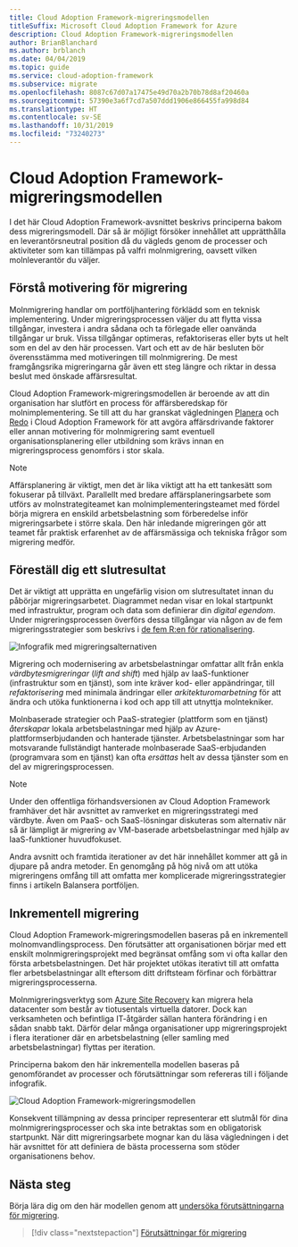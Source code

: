 ```yaml
---
title: Cloud Adoption Framework-migreringsmodellen
titleSuffix: Microsoft Cloud Adoption Framework for Azure
description: Cloud Adoption Framework-migreringsmodellen
author: BrianBlanchard
ms.author: brblanch
ms.date: 04/04/2019
ms.topic: guide
ms.service: cloud-adoption-framework
ms.subservice: migrate
ms.openlocfilehash: 8087c67d07a17475e49d70a2b70b78d8af20460a
ms.sourcegitcommit: 57390e3a6f7cd7a507ddd1906e866455fa998d84
ms.translationtype: HT
ms.contentlocale: sv-SE
ms.lasthandoff: 10/31/2019
ms.locfileid: "73240273"
---
```

# <a name="cloud-adoption-framework-migration-model"></a>Cloud Adoption Framework-migreringsmodellen

I det här Cloud Adoption Framework-avsnittet beskrivs principerna bakom dess migreringsmodell. Där så är möjligt försöker innehållet att upprätthålla en leverantörsneutral position då du vägleds genom de processer och aktiviteter som kan tillämpas på valfri molnmigrering, oavsett vilken molnleverantör du väljer.

## <a name="understand-migration-motivations"></a>Förstå motivering för migrering

Molnmigrering handlar om portföljhantering förklädd som en teknisk implementering. Under migreringsprocessen väljer du att flytta vissa tillgångar, investera i andra sådana och ta förlegade eller oanvända tillgångar ur bruk. Vissa tillgångar optimeras, refaktoriseras eller byts ut helt som en del av den här processen. Vart och ett av de här besluten bör överensstämma med motiveringen till molnmigrering. De mest framgångsrika migreringarna går även ett steg längre och riktar in dessa beslut med önskade affärsresultat.

Cloud Adoption Framework-migreringsmodellen är beroende av att din organisation har slutfört en process för affärsberedskap för molnimplementering. Se till att du har granskat vägledningen [Planera](../../strategy/index.md) och [Redo](../../ready/index.md) i Cloud Adoption Framework för att avgöra affärsdrivande faktorer eller annan motivering för molnmigrering samt eventuell organisationsplanering eller utbildning som krävs innan en migreringsprocess genomförs i stor skala.

> [!NOTE]
> Affärsplanering är viktigt, men det är lika viktigt att ha ett tankesätt som fokuserar på tillväxt. Parallellt med bredare affärsplaneringsarbete som utförs av molnstrategiteamet kan molnimplementeringsteamet med fördel börja migrera en enskild arbetsbelastning som förberedelse inför migreringsarbete i större skala. Den här inledande migreringen gör att teamet får praktisk erfarenhet av de affärsmässiga och tekniska frågor som migrering medför.

## <a name="envision-an-end-state"></a>Föreställ dig ett slutresultat

Det är viktigt att upprätta en ungefärlig vision om slutresultatet innan du påbörjar migreringsarbetet. Diagrammet nedan visar en lokal startpunkt med infrastruktur, program och data som definierar din *digital egendom*. Under migreringsprocessen överförs dessa tillgångar via någon av de fem migreringsstrategier som beskrivs i [de fem R:en för rationalisering](../../digital-estate/5-rs-of-rationalization.md).

![Infografik med migreringsalternativen](../../_images/migrate/migration-options.png)

Migrering och modernisering av arbetsbelastningar omfattar allt från enkla _värdbytesmigreringar_ (_lift and shift_) med hjälp av IaaS-funktioner (infrastruktur som en tjänst), som inte kräver kod- eller appändringar, till _refaktorisering_ med minimala ändringar eller _arkitekturomarbetning_ för att ändra och utöka funktionerna i kod och app till att utnyttja molntekniker.

Molnbaserade strategier och PaaS-strategier (plattform som en tjänst) *återskapar* lokala arbetsbelastningar med hjälp av Azure-plattformserbjudanden och hanterade tjänster. Arbetsbelastningar som har motsvarande fullständigt hanterade molnbaserade SaaS-erbjudanden (programvara som en tjänst) kan ofta *ersättas* helt av dessa tjänster som en del av migreringsprocessen.

> [!NOTE]
> Under den offentliga förhandsversionen av Cloud Adoption Framework framhäver det här avsnittet av ramverket en migreringsstrategi med värdbyte. Även om PaaS- och SaaS-lösningar diskuteras som alternativ när så är lämpligt är migrering av VM-baserade arbetsbelastningar med hjälp av IaaS-funktioner huvudfokuset.
>
> Andra avsnitt och framtida iterationer av det här innehållet kommer att gå in djupare på andra metoder. En genomgång på hög nivå om att utöka migreringens omfång till att omfatta mer komplicerade migreringsstrategier finns i artikeln Balansera portföljen.

## <a name="incremental-migration"></a>Inkrementell migrering

Cloud Adoption Framework-migreringsmodellen baseras på en inkrementell molnomvandlingsprocess. Den förutsätter att organisationen börjar med ett enskilt molnmigreringsprojekt med begränsat omfång som vi ofta kallar den första arbetsbelastningen. Det här projektet utökas iterativt till att omfatta fler arbetsbelastningar allt eftersom ditt driftsteam förfinar och förbättrar migreringsprocesserna.

Molnmigreringsverktyg som [Azure Site Recovery](https://docs.microsoft.com/azure/site-recovery/site-recovery-overview) kan migrera hela datacenter som består av tiotusentals virtuella datorer. Dock kan verksamheten och befintliga IT-åtgärder sällan hantera förändring i en sådan snabb takt. Därför delar många organisationer upp migreringsprojekt i flera iterationer där en arbetsbelastning (eller samling med arbetsbelastningar) flyttas per iteration.

Principerna bakom den här inkrementella modellen baseras på genomförandet av processer och förutsättningar som refereras till i följande infografik.

![Cloud Adoption Framework-migreringsmodellen](../../_images/operational-transformation-migrate.png)

Konsekvent tillämpning av dessa principer representerar ett slutmål för dina molnmigreringsprocesser och ska inte betraktas som en obligatorisk startpunkt. När ditt migreringsarbete mognar kan du läsa vägledningen i det här avsnittet för att definiera de bästa processerna som stöder organisationens behov.

## <a name="next-steps"></a>Nästa steg

Börja lära dig om den här modellen genom att [undersöka förutsättningarna för migrering](./prerequisites/index.md).

> [!div class="nextstepaction"]
> [Förutsättningar för migrering](./prerequisites/index.md)
